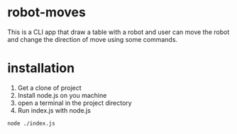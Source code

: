 
# robot-moves
This is a CLI app that draw a table with a robot and user can move the robot and change the direction of move using some commands.

# installation

 1. Get a clone of project
 2. Install node.js on you machine
 3. open a terminal in the project directory
 4. Run index.js with node.js
```
node ./index.js
```
